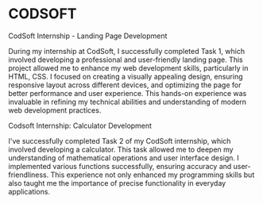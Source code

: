 # CODSOFT
CodSoft Internship - Landing Page Development 


During my internship at CodSoft, I successfully completed Task 1, which involved developing a professional and user-friendly landing page. This project allowed me to enhance my web development skills, particularly in HTML, CSS. I focused on creating a visually appealing design, ensuring responsive layout across different devices, and optimizing the page for better performance and user experience. This hands-on experience was invaluable in refining my technical abilities and understanding of modern web development practices.




Codsoft Internship: Calculator Development

I've successfully completed Task 2 of my CodSoft internship, which involved developing a calculator. This task allowed me to deepen my understanding of mathematical operations and user interface design. I implemented various functions successfully, ensuring accuracy and user-friendliness. This experience not only enhanced my programming skills but also taught me the importance of precise functionality in everyday applications.










